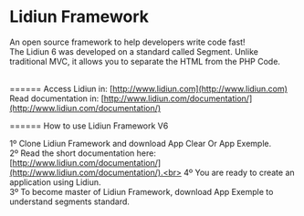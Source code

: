 # Lidiun Framework
An open source framework to help developers write code fast!<br>
The Lidiun 6 was developed on a standard called Segment. 
Unlike traditional MVC, it allows you to separate the HTML from the PHP Code.<br><br>

======
Access Lidiun in: [http://www.lidiun.com](http://www.lidiun.com)<br>
Read documentation in: [http://www.lidiun.com/documentation/](http://www.lidiun.com/documentation/)<br>

======
How to use Lidiun Framework V6

1º Clone Lidiun Framework and download App Clear Or App Exemple.<br>
2º Read the short documentation here: [http://www.lidiun.com/documentation/](http://www.lidiun.com/documentation/).<br>
4º You are ready to create an application using Lidiun.<br>
3º To become master of Lidiun Framework, download App Exemple to understand segments standard.<br>



